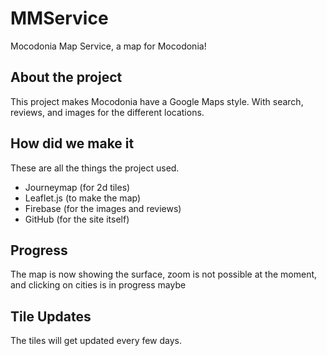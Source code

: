 # MMService
Mocodonia Map Service, a map for Mocodonia!

## About the project
This project makes Mocodonia have a Google Maps style. With search, reviews, and images for the different locations.

## How did we make it
These are all the things the project used.
- Journeymap (for 2d tiles)
- Leaflet.js (to make the map)
- Firebase (for the images and reviews)
- GitHub (for the site itself)

## Progress
The map is now showing the surface, zoom is not possible at the moment, and clicking on cities is in progress maybe

## Tile Updates
The tiles will get updated every few days.
